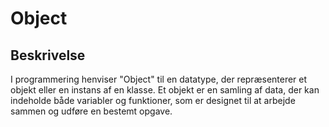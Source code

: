# Object

## Beskrivelse

I programmering henviser "Object" til en datatype, der repræsenterer et objekt eller en instans af en klasse. Et objekt er en samling af data, der kan indeholde både variabler og funktioner, som er designet til at arbejde sammen og udføre en bestemt opgave.
